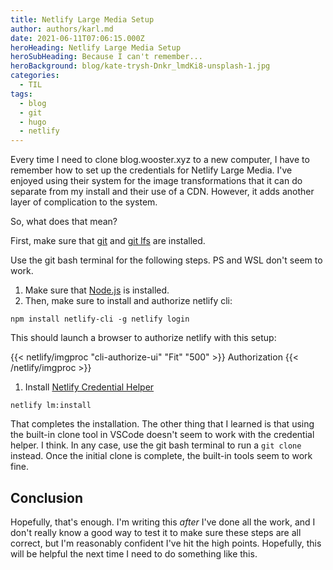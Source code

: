 ```yaml
---
title: Netlify Large Media Setup
author: authors/karl.md
date: 2021-06-11T07:06:15.000Z
heroHeading: Netlify Large Media Setup
heroSubHeading: Because I can't remember...
heroBackground: blog/kate-trysh-Dnkr_lmdKi8-unsplash-1.jpg
categories:
  - TIL
tags:
  - blog
  - git
  - hugo
  - netlify
---
```


Every time I need to clone blog.wooster.xyz to a new computer, I have to remember how to set up the credentials for Netlify Large Media. I've enjoyed using their system for the image transformations that it can do separate from my install and their use of a CDN. However, it adds another layer of complication to the system.

So, what does that mean?

First, make sure that [git](https://git-scm.com/download/win) and [git lfs](https://git-lfs.github.com/) are installed.

Use the git bash terminal for the following steps. PS and WSL don't seem to work.

1. Make sure that [Node.js](https://nodejs.org/en/download/) is installed.
2. Then, make sure to install and authorize netlify cli:

`npm install netlify-cli -g netlify login`

This should launch a browser to authorize netlify with this setup:

{{< netlify/imgproc "cli-authorize-ui" "Fit" "500" >}}
Authorization
{{< /netlify/imgproc >}}

1. Install [Netlify Credential Helper](https://github.com/netlify/netlify-credential-helper)

`netlify lm:install`

That completes the installation. The other thing that I learned is that using the built-in clone tool in VSCode doesn't seem to work with the credential helper. I think. In any case, use the git bash terminal to run a `git clone` instead. Once the initial clone is complete, the built-in tools seem to work fine.

## Conclusion

Hopefully, that's enough. I'm writing this *after* I've done all the work, and I don't really know a good way to test it to make sure these steps are all correct, but I'm reasonably confident I've hit the high points. Hopefully, this will be helpful the next time I need to do something like this.
